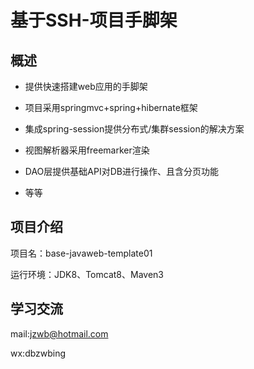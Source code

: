 # 基于SSH-项目手脚架

## 概述

- 提供快速搭建web应用的手脚架

- 项目采用springmvc+spring+hibernate框架

- 集成spring-session提供分布式/集群session的解决方案

- 视图解析器采用freemarker渲染

- DAO层提供基础API对DB进行操作、且含分页功能

- 等等

## 项目介绍

项目名：base-javaweb-template01

运行环境：JDK8、Tomcat8、Maven3

## 学习交流

mail:jzwb@hotmail.com

wx:dbzwbing
